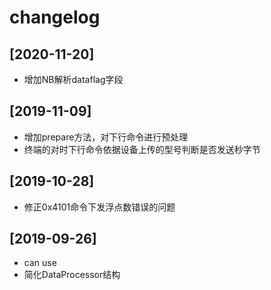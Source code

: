 # changelog

## [2020-11-20]

- 增加NB解析dataflag字段

## [2019-11-09]

- 增加prepare方法，对下行命令进行预处理
- 终端的对时下行命令依据设备上传的型号判断是否发送秒字节

## [2019-10-28]

- 修正0x4101命令下发浮点数错误的问题

## [2019-09-26]

- can use
- 简化DataProcessor结构
